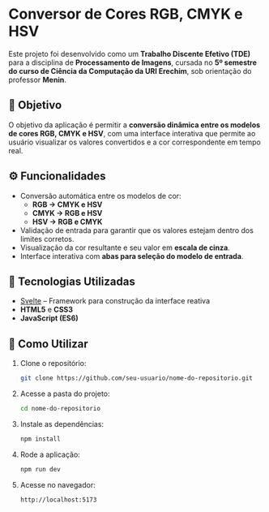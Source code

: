 # Conversor de Cores RGB, CMYK e HSV

Este projeto foi desenvolvido como um **Trabalho Discente Efetivo (TDE)** para a disciplina de **Processamento de Imagens**, cursada no **5º semestre do curso de Ciência da Computação da URI Erechim**, sob orientação do professor **Menin**.

## 🎯 Objetivo

O objetivo da aplicação é permitir a **conversão dinâmica entre os modelos de cores RGB, CMYK e HSV**, com uma interface interativa que permite ao usuário visualizar os valores convertidos e a cor correspondente em tempo real.

## ⚙️ Funcionalidades

- Conversão automática entre os modelos de cor:
  - **RGB → CMYK e HSV**
  - **CMYK → RGB e HSV**
  - **HSV → RGB e CMYK**
- Validação de entrada para garantir que os valores estejam dentro dos limites corretos.
- Visualização da cor resultante e seu valor em **escala de cinza**.
- Interface interativa com **abas para seleção do modelo de entrada**.

## 🧰 Tecnologias Utilizadas

- [Svelte](https://svelte.dev/) – Framework para construção da interface reativa
- **HTML5** e **CSS3**
- **JavaScript (ES6)**

## 🚀 Como Utilizar

1. Clone o repositório:

   ```bash
   git clone https://github.com/seu-usuario/nome-do-repositorio.git
   ```

2. Acesse a pasta do projeto:
   ```bash
   cd nome-do-repositorio  
   ```

3. Instale as dependências:
   ```bash
   npm install
   ```
5. Rode a aplicação:
   ```bash
   npm run dev
   ```
7. Acesse no navegador:
   ```bash
   http://localhost:5173
   ```
